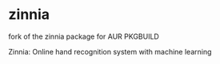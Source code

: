 # zinnia
fork of the zinnia package for AUR PKGBUILD

Zinnia: Online hand recognition system with machine learning
